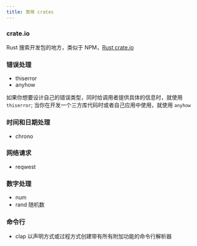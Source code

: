 ```yaml
---
title: 常用 crates
---
```


### crate.io

Rust 搜索开发包的地方，类似于 NPM，[Rust crate.io](https://crates.io/)

### 错误处理

- thiserror
- anyhow

如果你想要设计自己的错误类型，同时给调用者提供具体的信息时，就使用 `thiserror`; 当你在开发一个三方库代码时或者自己应用中使用，就使用 `anyhow`

### 时间和日期处理

- chrono

### 网络请求

- reqwest

### 数字处理

- num
- rand 随机数

### 命令行

- clap 以声明方式或过程方式创建带有所有附加功能的命令行解析器
